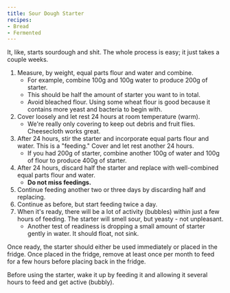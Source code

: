 ```yaml
---
title: Sour Dough Starter
recipes:
- Bread
- Fermented
---
```


It, like, starts sourdough and shit. The whole process is easy; it just takes a couple weeks.

1. Measure, by weight, equal parts flour and water and combine.
    * For example, combine 100g and 100g water to produce 200g of starter.
    * This should be half the amount of starter you want to in total.
    * Avoid bleached flour. Using some wheat flour is good because it contains more yeast and bacteria to begin with.
2. Cover loosely and let rest 24 hours at room temperature (warm).
    * We're really only covering to keep out debris and fruit flies. Cheesecloth works great.
3. After 24 hours, stir the starter and incorporate  equal parts flour and water. This is a "feeding." Cover and let rest another 24 hours.
    * If you had 200g of starter, combine another 100g of water and 100g of flour to produce 400g of starter.
4. After 24 hours, discard half the starter and replace with well-combined equal parts flour and water.
    * **Do not miss feedings.**
5. Continue feeding another two or three days by discarding half and replacing.
6. Continue as before, but start feeding twice a day.
7. When it's ready, there will be a lot of activity (bubbles) within just a few hours of feeding. The starter will smell sour, but yeasty - not unpleasant.
    * Another test of readiness is dropping a small amount of starter gently in water. It should float, not sink.

Once ready, the starter should either be used immediately or placed in the fridge. Once placed in the fridge, remove at least once per month to feed for a few hours before placing back in the fridge.

Before using the starter, wake it up by feeding it and allowing it several hours to feed and get active (bubbly).
